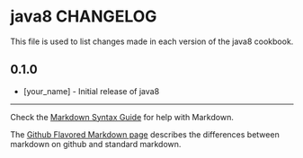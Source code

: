 # java8 CHANGELOG

This file is used to list changes made in each version of the java8 cookbook.

## 0.1.0
- [your_name] - Initial release of java8

- - -
Check the [Markdown Syntax Guide](http://daringfireball.net/projects/markdown/syntax) for help with Markdown.

The [Github Flavored Markdown page](http://github.github.com/github-flavored-markdown/) describes the differences between markdown on github and standard markdown.
